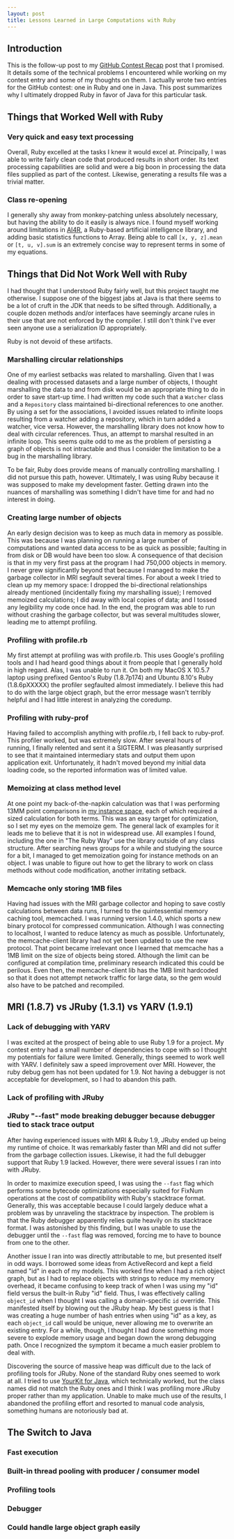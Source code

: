 ```yaml
---
layout: post
title: Lessons Learned in Large Computations with Ruby
---
```


Introduction
------------

This is the follow-up post to my [GitHub Contest Recap](http://nirvdrum.com/2009/09/03/github-contest-recap.html) post that I promised.  It details some of the technical problems I encountered while working on my contest entry and some of my thoughts on them.  I actually wrote two entries for the GitHub contest: one in Ruby and one in Java.  This post summarizes why I ultimately dropped Ruby in favor of Java for this particular task.


Things that Worked Well with Ruby
---------------------------------

### Very quick and easy text processing ###

Overall, Ruby excelled at the tasks I knew it would excel at.  Principally, I was able to write fairly clean code that produced results in short order.  Its text processing capabilities are solid and were a big boon in processing the data files supplied as part of the contest.  Likewise, generating a results file was a trivial matter.

### Class re-opening ###

I generally shy away from monkey-patching unless absolutely necessary, but having the ability to do it easily is always nice.  I found myself working around limitations in [AI4R](http://ai4r.rubyforge.org/), a Ruby-based artificial intelligence library, and adding basic statistics functions to Array.  Being able to call `[x, y, z].mean` or `[t, u, v].sum` is an extremely concise way to represent terms in some of my equations.


Things that Did Not Work Well with Ruby
---------------------------------------

I had thought that I understood Ruby fairly well, but this project taught me otherwise.  I suppose one of the biggest jabs at Java is that there seems to be a lot of cruft in the JDK that needs to be sifted through.  Additionally, a couple dozen methods and/or interfaces have seemingly arcane rules in their use that are not enforced by the compiler.  I still don't think I've ever seen anyone use a serialization ID appropriately.

Ruby is not devoid of these artifacts.

### Marshalling circular relationships ###

One of my earliest setbacks was related to marshalling.  Given that I was dealing with processed datasets and a large number of objects, I thought marshalling the data to and from disk would be an appropriate thing to do in order to save start-up time.  I had written my code such that a `Watcher` class and a `Repository` class maintained bi-directional references to one another.  By using a set for the associations, I avoided issues related to infinite loops resulting from a watcher adding a repository, which in turn added a watcher, vice versa.  However, the marshalling library does not know how to deal with circular references.  Thus, an attempt to marshal resulted in an infinite loop.  This seems quite odd to me as the problem of persisting a graph of objects is not intractable and thus I consider the limitation to be a bug in the marshalling library.

To be fair, Ruby does provide means of manually controlling marshalling.  I did not pursue this path, however.  Ultimately, I was using Ruby because it was supposed to make my development faster.  Getting drawn into the nuances of marshalling was something I didn't have time for and had no interest in doing.


### Creating large number of objects ###

An early design decision was to keep as much data in memory as possible.  This was because I was planning on running a large number of computations and wanted data access to be as quick as possible; faulting in from disk or DB would have been too slow.  A consequence of that decision is that in my very first pass at the program I had 750,000 objects in memory.  I never grew significantly beyond that because I managed to make the garbage collector in MRI segfault several times.  For about a week I tried to clean up my memory space: I dropped the bi-directional relationships already mentioned (incidentally fixing my marshalling issue); I removed memoized calculations; I did away with local copies of data; and I tossed any legibility my code once had.  In the end, the program was able to run without crashing the garbage collector, but was several multitudes slower, leading me to attempt profiling.

### Profiling with profile.rb ###

My first attempt at profiling was with profile.rb.  This uses Google's profiling tools and I had heard good things about it from people that I generally hold in high regard.  Alas, I was unable to run it.  On both my MacOS X 10.5.7 laptop using prefixed Gentoo's Ruby (1.8.7p174) and Ubuntu 8.10's Ruby (1.8.6pXXXXX) the profiler segfaulted almost immediately.  I believe this had to do with the large object graph, but the error message wasn't terribly helpful and I had little interest in analyzing the coredump.


### Profiling with ruby-prof ###

Having failed to accomplish anything with profile.rb, I fell back to ruby-prof.  This profiler worked, but was extremely slow.  After several hours of running, I finally relented and sent it a SIGTERM.  I was pleasantly surprised to see that it maintained intermediary stats and output them upon application exit.  Unfortunately, it hadn't moved beyond my initial data loading code, so the reported information was of limited value.

### Memoizing at class method level ###

At one point my back-of-the-napkin calculation was that I was performing 13MM point comparisons in [my instance space](http://nirvdrum.com/2009/09/03/github-contest-recap.html), each of which required a sized calculation for both terms.  This was an easy target for optimization, so I set my eyes on the memoize gem.  The general lack of examples for it leads me to believe that it is not in widespread use.  All examples I found, including the one in "The Ruby Way" use the library outside of any class structure.  After searching news groups for a while and studying the source for a bit, I managed to get memoization going for instance methods on an object.  I was unable to figure out how to get the library to work on class methods without code modification, another irritating setback.

### Memcache only storing 1MB files ###

Having had issues with the MRI garbage collector and hoping to save costly calculations between data runs, I turned to the quintessential memory caching tool, memcached.  I was running version 1.4.0, which sports a new binary protocol for compressed communication.  Although I was connecting to localhost, I wanted to reduce latency as much as possible.  Unfortunately, the memcache-client library had not yet been updated to use the new protocol.  That point became irrelevant once I learned that memcache has a 1MB limit on the size of objects being stored.  Although the limit can be configured at compilation time, preliminary research indicated this could be perilous.  Even then, the memcache-client lib has the 1MB limit hardcoded so that it does not attempt network traffic for large data, so the gem would also have to be patched and recompiled.


MRI (1.8.7) vs JRuby (1.3.1) vs YARV (1.9.1)
--------------------------------------------

### Lack of debugging with YARV ###

I was excited at the prospect of being able to use Ruby 1.9 for a project.  My contest entry had a small number of dependencies to cope with so I thought my potentials for failure were limited.  Generally, things seemed to work well with YARV.  I definitely saw a speed improvement over MRI.  However, the ruby debug gem has not been updated for 1.9.  Not having a debugger is not acceptable for development, so I had to abandon this path.

### Lack of profiling with JRuby ###
### JRuby "--fast" mode breaking debugger because debugger tied to stack trace output ###

After having experienced issues with MRI & Ruby 1.9, JRuby ended up being my runtime of choice.  It was remarkably faster than MRI and did not suffer from the garbage collection issues.  Likewise, it had the full debugger support that Ruby 1.9 lacked.  However, there were several issues I ran into with JRuby.

In order to maximize execution speed, I was using the `--fast` flag which performs some bytecode optimizations especially suited for FixNum operations at the cost of compatibility with Ruby's stacktrace format.  Generally, this was acceptable because I could largely deduce what a problem was by unraveling the stacktrace by inspection.  The problem is that the Ruby debugger apparently relies quite heavily on its stacktrace format.  I was astonished by this finding, but I was unable to use the debugger until the `--fast` flag was removed, forcing me to have to bounce from one to the other.

Another issue I ran into was directly attributable to me, but presented itself in odd ways.  I borrowed some ideas from ActiveRecord and kept a field named "id" in each of my models.  This worked fine when I had a rich object graph, but as I had to replace objects with strings to reduce my memory overhead, it became confusing to keep track of when I was using my "id" field versus the built-in Ruby "id" field.  Thus, I was effectively calling `object_id` when I thought I was calling a domain-specific `id` override.  This manifested itself by blowing out the JRuby heap.  My best guess is that I was creating a huge number of hash entries when using "id" as a key, as each `object_id` call would be unique, never allowing me to overwrite an existing entry.  For a while, though, I thought I had done something more severe to explode memory usage and began down the wrong debugging path.  Once I recognized the symptom it became a much easier problem to deal with.

Discovering the source of massive heap was difficult due to the lack of profiling tools for JRuby.  None of the standard Ruby ones seemed to work at all.  I tried to use [YourKit for Java](http://yourkit.com/), which technically worked, but the class names did not match the Ruby ones and I think I was profiling more JRuby proper rather than my application.  Unable to make much use of the results, I abandoned the profiling effort and resorted to manual code analysis, something humans are notoriously bad at.


The Switch to Java
------------------

### Fast execution ###

### Built-in thread pooling with producer / consumer model ###

### Profiling tools ###

### Debugger ###

### Could handle large object graph easily ###